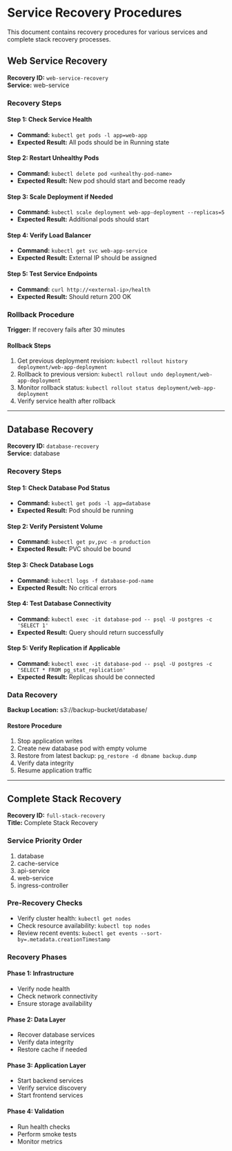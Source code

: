 # Service Recovery Procedures

This document contains recovery procedures for various services and complete stack recovery processes.

## Web Service Recovery

**Recovery ID:** `web-service-recovery`  
**Service:** web-service

### Recovery Steps

#### Step 1: Check Service Health
- **Command:** `kubectl get pods -l app=web-app`
- **Expected Result:** All pods should be in Running state

#### Step 2: Restart Unhealthy Pods
- **Command:** `kubectl delete pod <unhealthy-pod-name>`
- **Expected Result:** New pod should start and become ready

#### Step 3: Scale Deployment if Needed
- **Command:** `kubectl scale deployment web-app-deployment --replicas=5`
- **Expected Result:** Additional pods should start

#### Step 4: Verify Load Balancer
- **Command:** `kubectl get svc web-app-service`
- **Expected Result:** External IP should be assigned

#### Step 5: Test Service Endpoints
- **Command:** `curl http://<external-ip>/health`
- **Expected Result:** Should return 200 OK

### Rollback Procedure

**Trigger:** If recovery fails after 30 minutes

#### Rollback Steps
1. Get previous deployment revision: `kubectl rollout history deployment/web-app-deployment`
2. Rollback to previous version: `kubectl rollout undo deployment/web-app-deployment`
3. Monitor rollback status: `kubectl rollout status deployment/web-app-deployment`
4. Verify service health after rollback

---

## Database Recovery

**Recovery ID:** `database-recovery`  
**Service:** database

### Recovery Steps

#### Step 1: Check Database Pod Status
- **Command:** `kubectl get pods -l app=database`
- **Expected Result:** Pod should be running

#### Step 2: Verify Persistent Volume
- **Command:** `kubectl get pv,pvc -n production`
- **Expected Result:** PVC should be bound

#### Step 3: Check Database Logs
- **Command:** `kubectl logs -f database-pod-name`
- **Expected Result:** No critical errors

#### Step 4: Test Database Connectivity
- **Command:** `kubectl exec -it database-pod -- psql -U postgres -c 'SELECT 1'`
- **Expected Result:** Query should return successfully

#### Step 5: Verify Replication if Applicable
- **Command:** `kubectl exec -it database-pod -- psql -U postgres -c 'SELECT * FROM pg_stat_replication'`
- **Expected Result:** Replicas should be connected

### Data Recovery

**Backup Location:** s3://backup-bucket/database/

#### Restore Procedure
1. Stop application writes
2. Create new database pod with empty volume
3. Restore from latest backup: `pg_restore -d dbname backup.dump`
4. Verify data integrity
5. Resume application traffic

---

## Complete Stack Recovery

**Recovery ID:** `full-stack-recovery`  
**Title:** Complete Stack Recovery

### Service Priority Order
1. database
2. cache-service
3. api-service
4. web-service
5. ingress-controller

### Pre-Recovery Checks
- Verify cluster health: `kubectl get nodes`
- Check resource availability: `kubectl top nodes`
- Review recent events: `kubectl get events --sort-by=.metadata.creationTimestamp`

### Recovery Phases

#### Phase 1: Infrastructure
- Verify node health
- Check network connectivity
- Ensure storage availability

#### Phase 2: Data Layer
- Recover database services
- Verify data integrity
- Restore cache if needed

#### Phase 3: Application Layer
- Start backend services
- Verify service discovery
- Start frontend services

#### Phase 4: Validation
- Run health checks
- Perform smoke tests
- Monitor metrics